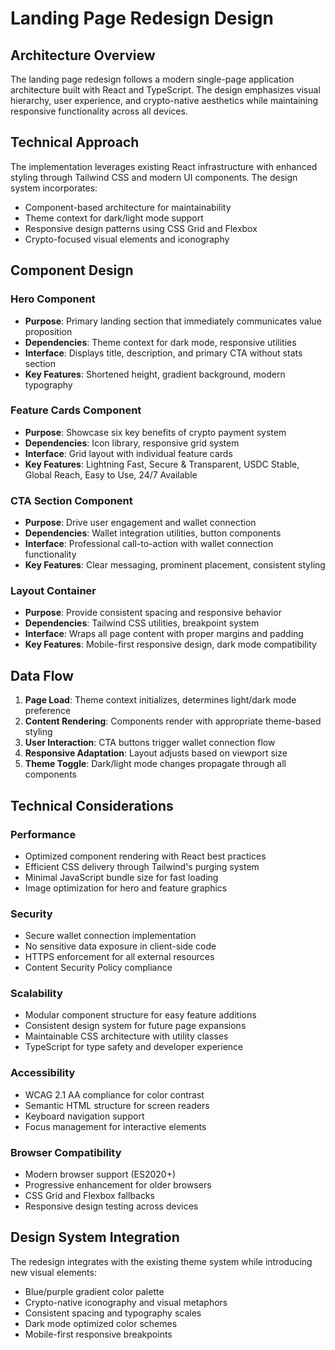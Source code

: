 # Landing Page Redesign Design

## Architecture Overview
The landing page redesign follows a modern single-page application architecture built with React and TypeScript. The design emphasizes visual hierarchy, user experience, and crypto-native aesthetics while maintaining responsive functionality across all devices.

## Technical Approach
The implementation leverages existing React infrastructure with enhanced styling through Tailwind CSS and modern UI components. The design system incorporates:
- Component-based architecture for maintainability
- Theme context for dark/light mode support
- Responsive design patterns using CSS Grid and Flexbox
- Crypto-focused visual elements and iconography

## Component Design

### Hero Component
- **Purpose**: Primary landing section that immediately communicates value proposition
- **Dependencies**: Theme context for dark mode, responsive utilities
- **Interface**: Displays title, description, and primary CTA without stats section
- **Key Features**: Shortened height, gradient background, modern typography

### Feature Cards Component
- **Purpose**: Showcase six key benefits of crypto payment system
- **Dependencies**: Icon library, responsive grid system
- **Interface**: Grid layout with individual feature cards
- **Key Features**: Lightning Fast, Secure & Transparent, USDC Stable, Global Reach, Easy to Use, 24/7 Available

### CTA Section Component
- **Purpose**: Drive user engagement and wallet connection
- **Dependencies**: Wallet integration utilities, button components
- **Interface**: Professional call-to-action with wallet connection functionality
- **Key Features**: Clear messaging, prominent placement, consistent styling

### Layout Container
- **Purpose**: Provide consistent spacing and responsive behavior
- **Dependencies**: Tailwind CSS utilities, breakpoint system
- **Interface**: Wraps all page content with proper margins and padding
- **Key Features**: Mobile-first responsive design, dark mode compatibility

## Data Flow
1. **Page Load**: Theme context initializes, determines light/dark mode preference
2. **Content Rendering**: Components render with appropriate theme-based styling
3. **User Interaction**: CTA buttons trigger wallet connection flow
4. **Responsive Adaptation**: Layout adjusts based on viewport size
5. **Theme Toggle**: Dark/light mode changes propagate through all components

## Technical Considerations

### Performance
- Optimized component rendering with React best practices
- Efficient CSS delivery through Tailwind's purging system
- Minimal JavaScript bundle size for fast loading
- Image optimization for hero and feature graphics

### Security
- Secure wallet connection implementation
- No sensitive data exposure in client-side code
- HTTPS enforcement for all external resources
- Content Security Policy compliance

### Scalability
- Modular component structure for easy feature additions
- Consistent design system for future page expansions
- Maintainable CSS architecture with utility classes
- TypeScript for type safety and developer experience

### Accessibility
- WCAG 2.1 AA compliance for color contrast
- Semantic HTML structure for screen readers
- Keyboard navigation support
- Focus management for interactive elements

### Browser Compatibility
- Modern browser support (ES2020+)
- Progressive enhancement for older browsers
- CSS Grid and Flexbox fallbacks
- Responsive design testing across devices

## Design System Integration
The redesign integrates with the existing theme system while introducing new visual elements:
- Blue/purple gradient color palette
- Crypto-native iconography and visual metaphors
- Consistent spacing and typography scales
- Dark mode optimized color schemes
- Mobile-first responsive breakpoints
